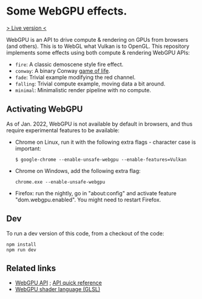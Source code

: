 # Some WebGPU effects.

[> Live version <](https://palats.github.io/webgpu/)

WebGPU is an API to drive compute & rendering on GPUs from browsers (and others). This is to WebGL what Vulkan is to OpenGL. This repository implements some effects using both compute & rendering WebGPU APIs:
 - `fire`: A classic demoscene style fire effect.
 - `conway`: A binary Conway [game of life](https://en.wikipedia.org/wiki/Conway%27s_Game_of_Life).
 - `fade`: Trivial example modifying the red channel.
 - `falling`: Trivial compute example, moving data a bit around.
 - `minimal`: Minimalistic render pipeline with no compute.

## Activating WebGPU
As of Jan. 2022, WebGPU is not available by default in browsers, and thus require experimental features to be available:

- Chrome on Linux, run it with the following extra flags - character case is important:
  ```
  $ google-chrome --enable-unsafe-webgpu --enable-features=Vulkan
  ```
- Chrome on Windows, add the following extra flag:
  ```
  chrome.exe --enable-unsafe-webgpu
  ```
- Firefox: run the nightly, go in "about:config" and activate feature "dom.webgpu.enabled". You might need to restart Firefox.

## Dev
To run a dev version of this code, from a checkout of the code:
```
npm install
npm run dev
```

## Related links
 - [WebGPU API](https://gpuweb.github.io/gpuweb/) ; [API quick reference](https://webgpu.rocks/)
 - [WebGPU shader language (GLSL)](https://gpuweb.github.io/gpuweb/wgsl)